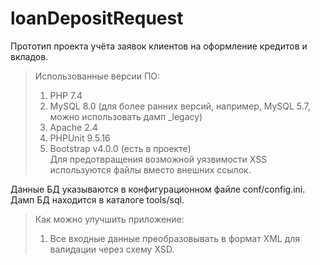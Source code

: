 # loanDepositRequest #

Прототип проекта учёта заявок клиентов на оформление кредитов и вкладов.  


>Использованные версии ПО:
>1. PHP 7.4
>2. MySQL 8.0 (для более ранних версий, например, MySQL 5.7, можно использовать дамп _legacy)
>3. Apache 2.4
>4. PHPUnit 9.5.16
> 5. Bootstrap v4.0.0 (есть в проекте)  
> Для предотвращения возможной уязвимости XSS используются файлы вместо внешних ссылок.

Данные БД указываются в конфигурационном файле conf/config.ini.  
Дамп БД находится в каталоге tools/sql.  
  

>Как можно улучшить приложение:
>1. Все входные данные преобразовывать в формат XML для валидации через схему XSD.


